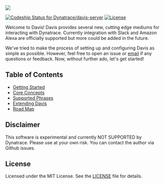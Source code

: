 ![](https://s3.amazonaws.com/dynatrace-davis/assets/images/dynatrace-davis-logo.png)

[ ![Codeship Status for Dynatrace/davis-server](https://app.codeship.com/projects/db947ab0-7fc9-0134-339c-0295c16491cd/status?branch=davisV2)](https://app.codeship.com/projects/182000)
[![License](http://img.shields.io/:license-mit-blue.svg)](https://github.com/Dynatrace/davis-server/blob/master/LICENSE)

Welcome to Davis!  Davis provides several new, cutting edge mediums for interacting with Dynatrace.  Currently integration with Slack and Amazon Alexa are officially supported but more could be added in the future.

We've tried to make the process of setting up and configuring Davis as simple as possible.  However, feel free to open an issue or <a href="mailto:davis@dynatrace.com">email</a> if any questions or feedback.  Now, without further ado, let's get started!

## Table of Contents
 - [Getting Started](docs/getting_started.md)
 - [Core Concepts](docs/concepts.md)
 - [Supported Phrases](docs/supported_phrases.md)
 - [Extending Davis](docs/development/extending_davis.md)
 - [Road Map](https://github.com/Dynatrace/davis-server/projects/2)

## Disclaimer
This software is experimental and currently NOT SUPPORTED by Dynatrace. 
Please use at your own risk. You can contact the author via Github issues.

## License
Licensed under the MIT License. See the [LICENSE](LICENSE) file for details.